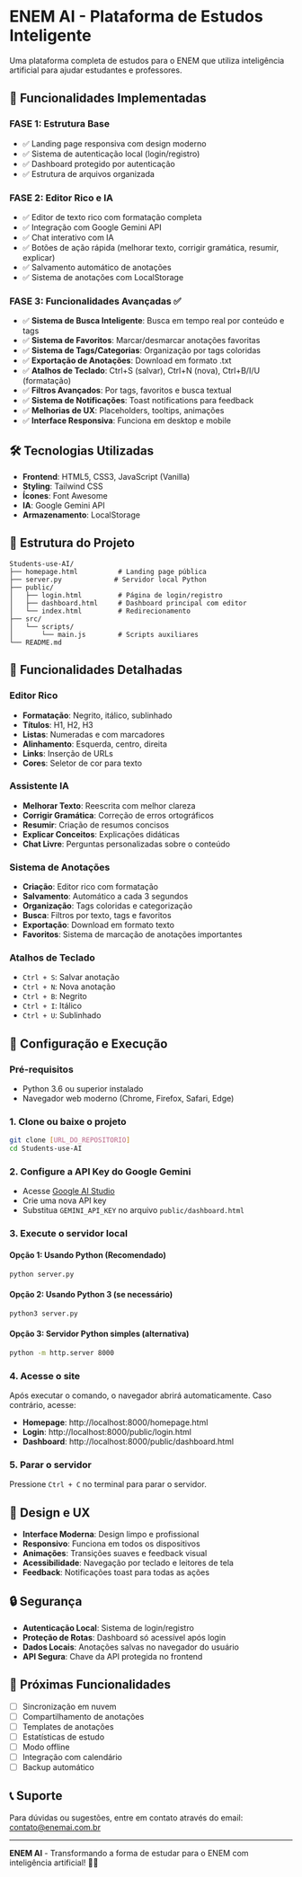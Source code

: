 # ENEM AI - Plataforma de Estudos Inteligente

Uma plataforma completa de estudos para o ENEM que utiliza inteligência artificial para ajudar estudantes e professores.

## 🚀 Funcionalidades Implementadas

### FASE 1: Estrutura Base
- ✅ Landing page responsiva com design moderno
- ✅ Sistema de autenticação local (login/registro)
- ✅ Dashboard protegido por autenticação
- ✅ Estrutura de arquivos organizada

### FASE 2: Editor Rico e IA
- ✅ Editor de texto rico com formatação completa
- ✅ Integração com Google Gemini API
- ✅ Chat interativo com IA
- ✅ Botões de ação rápida (melhorar texto, corrigir gramática, resumir, explicar)
- ✅ Salvamento automático de anotações
- ✅ Sistema de anotações com LocalStorage

### FASE 3: Funcionalidades Avançadas ✅
- ✅ **Sistema de Busca Inteligente**: Busca em tempo real por conteúdo e tags
- ✅ **Sistema de Favoritos**: Marcar/desmarcar anotações favoritas
- ✅ **Sistema de Tags/Categorias**: Organização por tags coloridas
- ✅ **Exportação de Anotações**: Download em formato .txt
- ✅ **Atalhos de Teclado**: Ctrl+S (salvar), Ctrl+N (nova), Ctrl+B/I/U (formatação)
- ✅ **Filtros Avançados**: Por tags, favoritos e busca textual
- ✅ **Sistema de Notificações**: Toast notifications para feedback
- ✅ **Melhorias de UX**: Placeholders, tooltips, animações
- ✅ **Interface Responsiva**: Funciona em desktop e mobile

## 🛠️ Tecnologias Utilizadas

- **Frontend**: HTML5, CSS3, JavaScript (Vanilla)
- **Styling**: Tailwind CSS
- **Ícones**: Font Awesome
- **IA**: Google Gemini API
- **Armazenamento**: LocalStorage

## 📁 Estrutura do Projeto

```
Students-use-AI/
├── homepage.html          # Landing page pública
├── server.py             # Servidor local Python
├── public/
│   ├── login.html         # Página de login/registro
│   ├── dashboard.html     # Dashboard principal com editor
│   └── index.html         # Redirecionamento
├── src/
│   └── scripts/
│       └── main.js        # Scripts auxiliares
└── README.md
```

## 🎯 Funcionalidades Detalhadas

### Editor Rico
- **Formatação**: Negrito, itálico, sublinhado
- **Títulos**: H1, H2, H3
- **Listas**: Numeradas e com marcadores
- **Alinhamento**: Esquerda, centro, direita
- **Links**: Inserção de URLs
- **Cores**: Seletor de cor para texto

### Assistente IA
- **Melhorar Texto**: Reescrita com melhor clareza
- **Corrigir Gramática**: Correção de erros ortográficos
- **Resumir**: Criação de resumos concisos
- **Explicar Conceitos**: Explicações didáticas
- **Chat Livre**: Perguntas personalizadas sobre o conteúdo

### Sistema de Anotações
- **Criação**: Editor rico com formatação
- **Salvamento**: Automático a cada 3 segundos
- **Organização**: Tags coloridas e categorização
- **Busca**: Filtros por texto, tags e favoritos
- **Exportação**: Download em formato texto
- **Favoritos**: Sistema de marcação de anotações importantes

### Atalhos de Teclado
- `Ctrl + S`: Salvar anotação
- `Ctrl + N`: Nova anotação
- `Ctrl + B`: Negrito
- `Ctrl + I`: Itálico
- `Ctrl + U`: Sublinhado

## 🔧 Configuração e Execução

### Pré-requisitos
- Python 3.6 ou superior instalado
- Navegador web moderno (Chrome, Firefox, Safari, Edge)

### 1. Clone ou baixe o projeto
```bash
git clone [URL_DO_REPOSITORIO]
cd Students-use-AI
```

### 2. Configure a API Key do Google Gemini
- Acesse [Google AI Studio](https://makersuite.google.com/app/apikey)
- Crie uma nova API key
- Substitua `GEMINI_API_KEY` no arquivo `public/dashboard.html`

### 3. Execute o servidor local

#### Opção 1: Usando Python (Recomendado)
```bash
python server.py
```

#### Opção 2: Usando Python 3 (se necessário)
```bash
python3 server.py
```

#### Opção 3: Servidor Python simples (alternativa)
```bash
python -m http.server 8000
```

### 4. Acesse o site
Após executar o comando, o navegador abrirá automaticamente. Caso contrário, acesse:

- **Homepage**: http://localhost:8000/homepage.html
- **Login**: http://localhost:8000/public/login.html  
- **Dashboard**: http://localhost:8000/public/dashboard.html

### 5. Parar o servidor
Pressione `Ctrl + C` no terminal para parar o servidor.

## 🎨 Design e UX

- **Interface Moderna**: Design limpo e profissional
- **Responsivo**: Funciona em todos os dispositivos
- **Animações**: Transições suaves e feedback visual
- **Acessibilidade**: Navegação por teclado e leitores de tela
- **Feedback**: Notificações toast para todas as ações

## 🔒 Segurança

- **Autenticação Local**: Sistema de login/registro
- **Proteção de Rotas**: Dashboard só acessível após login
- **Dados Locais**: Anotações salvas no navegador do usuário
- **API Segura**: Chave da API protegida no frontend

## 🚀 Próximas Funcionalidades

- [ ] Sincronização em nuvem
- [ ] Compartilhamento de anotações
- [ ] Templates de anotações
- [ ] Estatísticas de estudo
- [ ] Modo offline
- [ ] Integração com calendário
- [ ] Backup automático

## 📞 Suporte

Para dúvidas ou sugestões, entre em contato através do email: contato@enemai.com.br

---

**ENEM AI** - Transformando a forma de estudar para o ENEM com inteligência artificial! 🧠✨ 
